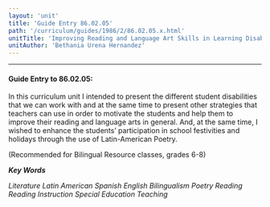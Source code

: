 ```yaml
---
layout: 'unit'
title: 'Guide Entry 86.02.05'
path: '/curriculum/guides/1986/2/86.02.05.x.html'
unitTitle: 'Improving Reading and Language Art Skills in Learning Disabled Spanish Students Through the Study of Latin-American Poetry'
unitAuthor: 'Bethania Urena Hernandez'
---
```


<body>
<hr/>
 <h4>
  Guide Entry to 86.02.05:
 </h4>
 In this curriculum unit I intended to present the different student disabilities that we can work with and at the same time to present other strategies that teachers can use in order to motivate the students and help them to improve their reading and language arts in general. And, at the same time, I wished to enhance the students’ participation in school festivities and holidays through the use of Latin-American Poetry.
 <p>
  (Recommended for Bilingual Resource classes, grades 6-8)
 </p>
<p>
  <b>
   <i>
    Key Words
   </i>
  </b>
  <br/>
 </p>
 <p>
  <i>
   Literature Latin American Spanish English Bilingualism Poetry Reading Reading Instruction Special Education Teaching
  </i>
 </p>

</body>
